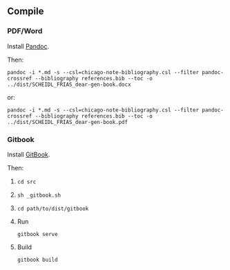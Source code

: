 ## Compile

### PDF/Word

Install [Pandoc](http://pandoc.org/installing.html).

Then:

`pandoc -i *.md -s --csl=chicago-note-bibliography.csl --filter pandoc-crossref --bibliography references.bib --toc -o ../dist/SCHEIDL_FRIAS_dear-gen-book.docx`

or:

`pandoc -i *.md -s --csl=chicago-note-bibliography.csl --filter pandoc-crossref --bibliography references.bib --toc -o ../dist/SCHEIDL_FRIAS_dear-gen-book.pdf`

### Gitbook

Install [GitBook](https://toolchain.gitbook.com/setup.html).

Then:

1. `cd src`
2. `sh _gitbook.sh`
3. `cd path/to/dist/gitbook`
4. Run

    `gitbook serve`

5. Build

    `gitbook build`

